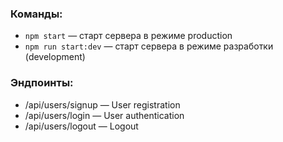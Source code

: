 ### Команды:

- `npm start` &mdash; старт сервера в режиме production
- `npm run start:dev` &mdash; старт сервера в режиме разработки (development)

### Эндпоинты:

- /api/users/signup &mdash; User registration
- /api/users/login &mdash; User authentication
- /api/users/logout &mdash; Logout

